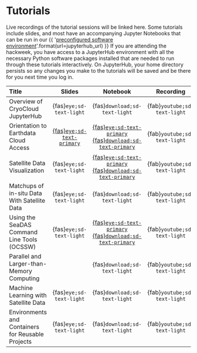 # Tutorials

Live recordings of the tutorial sessions will be linked here. Some tutorials include
slides, and most have an accompanying Jupyter Notebooks that can be run in our
{{ '[preconfigured software environment]({url})'.format(url=jupyterhub_url) }}
If you are attending the hackweek, you have access to a JupyterHub environment
with all the necessary Python software packages installed that are needed to run
through these tutorials interactively. On JupyterHub, your home directory persists
so any changes you make to the tutorials will be saved and be there for you next
time you log in.

| Title | Slides | Notebook | Recording |
| :---- | :----: | :------: | :-------: |
| Overview of CryoCloud JupyterHub                  | {fas}`eye;sd-text-light` |  {fas}`download;sd-text-light` | {fab}`youtube;sd-text-light` |
| Orientation to Earthdata Cloud Access  | [{fas}`eye;sd-text-primary`][ed-slides] | [{fas}`eye;sd-text-primary`](./hackweek/earthdata_cloud_access.ipynb) [{fas}`download;sd-text-primary`][ed-nb] | {fab}`youtube;sd-text-light` |
| Satellite Data Visualization  | {fas}`eye;sd-text-light` | [{fas}`eye;sd-text-primary`](./hackweek/satdata_visualization.ipynb)  [{fas}`download;sd-text-primary`][viz-nb] | {fab}`youtube;sd-text-light` |
| Matchups of in-situ Data With Satellite Data      | {fas}`eye;sd-text-light` |  {fas}`download;sd-text-light` | {fab}`youtube;sd-text-light` |
| Using the SeaDAS Command Line Tools (OCSSW)  | {fas}`eye;sd-text-light` | [{fas}`eye;sd-text-primary`](./hackweek/ocssw_processing.ipynb)  [{fas}`download;sd-text-primary`][ocssw-nb] | {fab}`youtube;sd-text-light` |
| Parallel and Larger-than-Memory Computing         |  |  {fas}`download;sd-text-light` | {fab}`youtube;sd-text-light` |
| Machine Learning with Satellite Data              | {fas}`eye;sd-text-light` | {fas}`download;sd-text-light` | {fab}`youtube;sd-text-light` |
| Environments and Containers for Reusable Projects | {fas}`eye;sd-text-light` |  {fas}`download;sd-text-light` | {fab}`youtube;sd-text-light` |

[ed-slides]:https://docs.google.com/presentation/d/1cdoHYlNqybj5sPl7mAUrk5H5BHnUeuDA_W6_rtoHXkc/present?slide=id.p
[ed-nb]:https://pacehackweek.github.io/pace-2024/_sources/presentations/hackweek/earthdata_cloud_access.ipynb
[viz-nb]:https://pacehackweek.github.io/pace-2024/_sources/presentations/hackweek/satdata_visualization.ipynb
[ocssw-nb]:https://pacehackweek.github.io/pace-2024/_sources/presentations/hackweek/ocssw_processing.ipynb